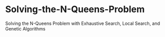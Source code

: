 # Solving-the-N-Queens-Problem
Solving the N-Queens Problem with Exhaustive Search, Local Search, and Genetic Algorithms
